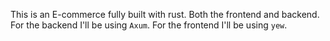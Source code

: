 This is an E-commerce fully built with rust. Both the frontend and backend.
For the backend I'll be using `Axum`.
For the frontend I'll be using `yew`.
